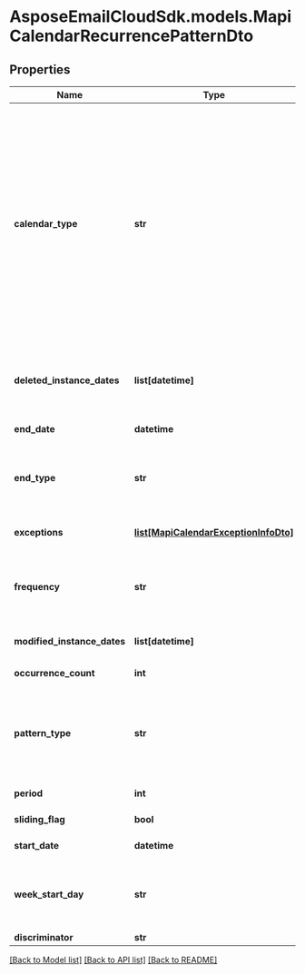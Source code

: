 # AsposeEmailCloudSdk.models.MapiCalendarRecurrencePatternDto
## Properties
Name | Type | Description | Notes
------------ | ------------- | ------------- | -------------
**calendar_type** | **str** | Enumerated the calendar type of the mapi recurrence Enum, available values: Default, CalGregorian, CalGregorianUs, CalJapan, CalTaiwan, CalKorea, CalHijri, CalThai, CalHebrew, CalGregorianMeFrench, CalGregorianArabic, CalGregorianXLitEnglish, CalGregorianXLitFrench, CalLunarJapanese, CalChineseLunar, CalSaka, CalLunarEtoChn, CalLunarEtoKor, CalLunarRokuyou, CalLunarKorean, CalUmAlQura | 
**deleted_instance_dates** | **list[datetime]** | An array of dates, each of which is the original instance date of either a deleted instance or a modified instance for this recurrence.              | [optional] 
**end_date** | **datetime** | End date of an item recurrence pattern.              | 
**end_type** | **str** | Enumerates the ending type for the recurrence. Enum, available values: None, EndAfterDate, EndAfterNOccurrences, NeverEnd | 
**exceptions** | [**list[MapiCalendarExceptionInfoDto]**](MapiCalendarExceptionInfoDto.md) | An exception specifies changes to an instance of a recurring series.              | [optional] 
**frequency** | **str** | Enumerates mapi calendar recurrence frequency Enum, available values: None, Daily, Weekly, Monthly, Yearly | 
**modified_instance_dates** | **list[datetime]** | An array of dates, each of which is the date of a modified instance.              | [optional] 
**occurrence_count** | **int** | Number of occurrences in a recurrence.              | 
**pattern_type** | **str** | Enumerates the mapi calendar recurrence pattern types Enum, available values: Day, Week, Month, MonthEnd, MonthNth, HjMonth, HjMonthNth, HjMonthEnd | 
**period** | **int** | Interval at which the meeting pattern repeats.              | 
**sliding_flag** | **bool** | Defines whether pattern is sliding or not.              | 
**start_date** | **datetime** | Start date of an item recurrence pattern.              | 
**week_start_day** | **str** | Day of week Enum, available values: Sunday, Monday, Tuesday, Wednesday, Thursday, Friday, Saturday | 
**discriminator** | **str** |  | 



[[Back to Model list]](README.md#documentation-for-models) [[Back to API list]](README.md#documentation-for-api-endpoints) [[Back to README]](README.md)


